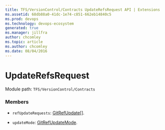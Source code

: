```yaml
---
title: TFS/VersionControl/Contracts UpdateRefsRequest API | Extensions for Azure DevOps Services
ms.assetid: 68db88a0-41dc-1e74-c851-662eb14840c5
ms.prod: devops
ms.technology: devops-ecosystem
generated: true
ms.manager: jillfra
author: chcomley
ms.topic: article
ms.author: chcomley
ms.date: 08/04/2016
---
```


# UpdateRefsRequest

Module path: `TFS/VersionControl/Contracts`


### Members

* `refUpdateRequests`: [GitRefUpdate](../../../TFS/VersionControl/Contracts/GitRefUpdate.md)[]. 

* `updateMode`: [GitRefUpdateMode](../../../TFS/VersionControl/Contracts/GitRefUpdateMode.md). 

